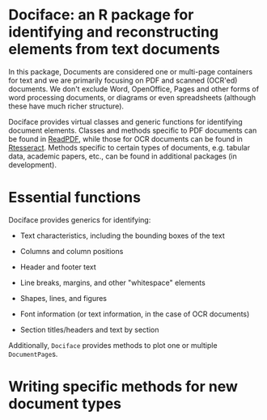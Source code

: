 # Dociface: an R package for identifying and reconstructing elements from text documents

In this package, Documents are considered one or multi-page containers
for text and we are primarily focusing on PDF and scanned (OCR'ed)
documents. We don't exclude Word, OpenOffice, Pages and other forms
of word processing documents, or diagrams or even spreadsheets
(although these have much richer structure).

Dociface provides virtual classes and generic functions for
identifying document elements. Classes and methods specific to PDF
documents can be found in
[ReadPDF](https://github.com/dsidavis/ReadPDF), while those for OCR
documents can be found in
[Rtesseract](https://github.com/duncantl/Rtesseract). Methods specific
to certain types of documents, e.g. tabular data, academic papers,
etc., can be found in additional packages (in development).

# Essential functions

Dociface provides generics for identifying:

  - Text characteristics, including the bounding boxes of the text
  
  - Columns and column positions
  
  - Header and footer text
  
  - Line breaks, margins, and other "whitespace" elements

  - Shapes, lines, and figures
  
  - Font information (or text information, in the case of OCR
    documents)
	
  - Section titles/headers and text by section
  
Additionally, `Dociface` provides methods to plot one or multiple
`DocumentPage`s.

# Writing specific methods for new document types




